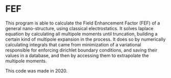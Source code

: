# FEF

This program is able to calculate the Field Enhancement Factor (FEF) of a general nano-structure, using classical electrostatics. It solves laplace equation by calculating all multipole moments until truncation, building a certain kind of multipole expansion in the process. It does so by numerically calculating integrals that came from minimization of a variational responsible for enforcing dirichlet boundary conditions, and saving their values in a database, and then by accessing them to extrapolate the multipole moments.

This code was made in 2020.
